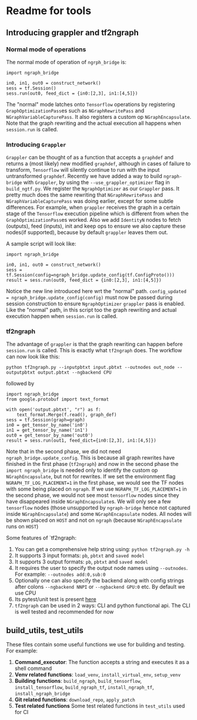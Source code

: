 # Readme for tools


## Introducing grappler and tf2ngraph

### Normal mode of operations
The normal mode of operation of `ngrph_bridge` is:
```
import ngraph_bridge

in0, in1, out0 = construct_network()
sess = tf.Session()
sess.run(out0, feed_dict = {in0:[2,3], in1:[4,5]})
```

The "normal" mode latches onto `Tensorflow` operations by registering `GraphOptimizationPass`es such as `NGraphRewritePass` and `NGraphVariableCapturePass`. It also registers a custom op `NGraphEncapsulate`. Note that the graph rewriting and the actual execution all happens when `session.run` is called.


### Introducing `Grappler`
`Grappler` can be thought of as a function that accepts a `graphdef` and returns a (most likely) new modified `graphdef`, although in cases of failure to transform, `Tensorflow` will silently continue to run with the input untransformed `graphdef`. Recently we have added a way to build `ngraph-bridge` with `Grappler`, by using the `--use_grappler_optimizer` flag in `build_ngtf.py`. We register the `NgraphOptimizer` as our `Grappler` pass. It pretty much does the same rewriting that `NGraphRewritePass` and `NGraphVariableCapturePass` was doing earlier, except for some subtle differences. For example, when `grappler` receives the graph in a certain stage of the `Tensorflow` execution pipeline which is different from when the `GraphOptimizationPass`es worked. Also we add `IdentityN` nodes to fetch (outputs), feed (inputs), init and keep ops to ensure we also capture these nodes(if supported), because by default `grappler` leaves them out.

A sample script will look like:
```
import ngraph_bridge

in0, in1, out0 = construct_network()
sess = tf.Session(config=ngraph_bridge.update_config(tf.ConfigProto()))
result = sess.run(out0, feed_dict = {in0:[2,3], in1:[4,5]})
```

Notice the new line introduced here wrt the "normal" path. `config_updated = ngraph_bridge.update_config(config)` must now be passed during session construction to ensure `NgraphOptimizer` `grappler` pass is enabled. Like the "normal" path, in this script too the graph rewriting and actual execution happen when `session.run` is called.


### tf2ngraph

The advantage of `grappler` is that the graph rewriting can happen before `session.run` is called. This is exactly what `tf2ngraph` does. The workflow can now look like this:
```
python tf2ngraph.py --inputpbtxt input.pbtxt --outnodes out_node --outputpbtxt output.pbtxt --ngbackend CPU
```
followed by
```
import ngraph_bridge
from google.protobuf import text_format

with open('output.pbtxt', "r") as f:
    text_format.Merge(f.read(), graph_def)
sess = tf.Session(graph=graph)
in0 = get_tensor_by_name('in0')
in1 = get_tensor_by_name('in1')
out0 = get_tensor_by_name('out0')
result = sess.run(out1, feed_dict={in0:[2,3], in1:[4,5]})
```

Note that in the second phase, we did not need `ngraph_bridge.update_config`. This is because all graph rewrites have finished in the first phase (`tf2ngraph`) and now in the second phase the `import ngraph_bridge` is needed only to identify the custom op `NGraphEncapsulate`, but not for rewrites. If we set the environment flag `NGRAPH_TF_LOG_PLACEMENT=1` in the first phase, we would see the TF nodes with some being placed on `ngraph`. If we use `NGRAPH_TF_LOG_PLACEMENT=1` in the second phase, we would not see most `tensorflow` nodes since they have disappeared inside `NGraphEncapsulate`s. We will only see a few `tensorflow` nodes (those unsupported by `ngraph-bridge` hence not captured inside `NGraphEncapsulate`) and some `NGraphEncapsulate` nodes. All nodes will be shown placed on `HOST` and not on `ngraph` (because `NGraphEncapsulate` runs on `HOST`)

Some features of `tf2ngraph:
1. You can get a comprehensive help string using: `python tf2ngraph.py -h`
2. It supports 3 input formats: `pb`, `pbtxt` and `saved model`
3. It supports 3 output formats: `pb`, `pbtxt` and `saved model`
4. It requires the user to specify the output node names using `--outnodes`. For example: `--outnodes add:0,sub:0`
5. Optionally one can also specify the backend along with config strings after colons `--ngbackend NNPI` or `--ngbackend GPU:0` etc. By default we use CPU
6. Its pytest/unit test is present [here]
7. `tf2ngraph` can be used in 2 ways: CLI and python functional api. The CLI is well tested and recommended for now

## build_utils, test_utils
These files contain some useful functions we use for building and testing. For example:
1. **Command_executor**: The function accepts a string and executes it as a shell command
2. **Venv related functions**: `load_venv`, `install_virtual_env`, `setup_venv`
3. **Building functions**: `build_ngraph`, `build_tensorflow`, `install_tensorflow`, `build_ngraph_tf`, `install_ngraph_tf`, `install_ngraph_bridge`
4. **Git related functions**: `download_repo`, `apply_patch`
5. **Test related functions** Some test related functions in `test_utils` used for CI

[here]: https://github.com/tensorflow/ngraph-bridge/blob/master/test/python/test_convert_script.py
